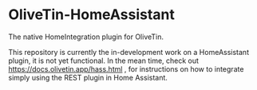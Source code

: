 # OliveTin-HomeAssistant

The native HomeIntegration plugin for OliveTin.

This repository is currently the in-development work on a HomeAssistant plugin, it is not yet functional. In the mean time, check out https://docs.olivetin.app/hass.html , for instructions on how to integrate simply using the REST plugin in Home Assistant.
